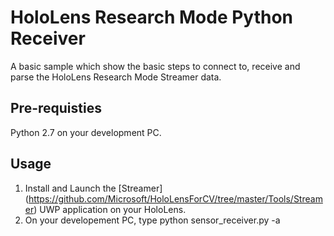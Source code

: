 # HoloLens Research Mode Python Receiver

A basic sample which show the basic steps to connect to, receive and parse the HoloLens Research Mode Streamer data.

## Pre-requisties
Python 2.7 on your development PC.

## Usage
1. Install and Launch the [Streamer] (https://github.com/Microsoft/HoloLensForCV/tree/master/Tools/Streamer) UWP application on your HoloLens.
2. On your developement PC, type python sensor_receiver.py -a <HoloLens IP Address>

